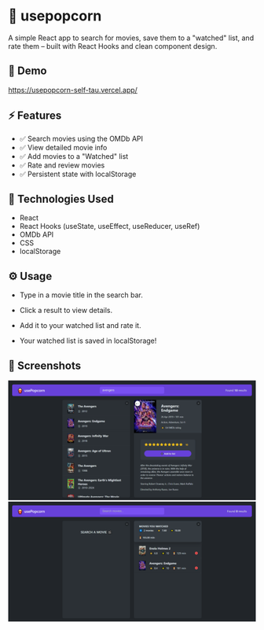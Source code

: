 # 🍿 usepopcorn

A simple React app to search for movies, save them to a "watched" list, and rate them – built with React Hooks and clean component design.

## 📸 Demo

https://usepopcorn-self-tau.vercel.app/

## ⚡ Features

- ✅ Search movies using the OMDb API
- ✅ View detailed movie info
- ✅ Add movies to a "Watched" list
- ✅ Rate and review movies
- ✅ Persistent state with localStorage

## 🚀 Technologies Used

- React
- React Hooks (useState, useEffect, useReducer, useRef)
- OMDb API
- CSS
- localStorage

## ⚙️ Usage

- Type in a movie title in the search bar.

- Click a result to view details.

- Add it to your watched list and rate it.

- Your watched list is saved in localStorage!

## 🎨 Screenshots

![App Screenshot](up1.png)
![App Screenshot](up2.png)
